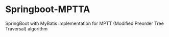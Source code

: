 # Springboot-MPTTA
SpringBoot with MyBatis implementation for MPTT (Modified Preorder Tree Traversal) algorithm

